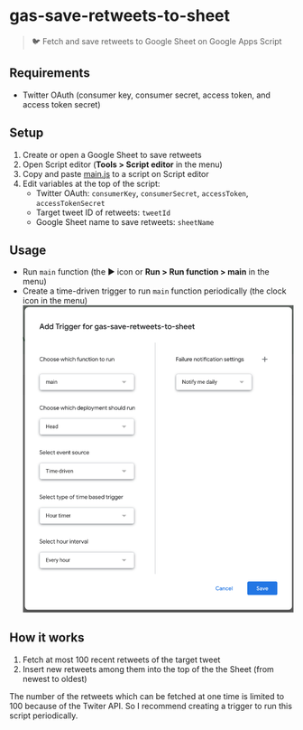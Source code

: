 # gas-save-retweets-to-sheet

> :bird: Fetch and save retweets to Google Sheet on Google Apps Script

## Requirements

- Twitter OAuth (consumer key, consumer secret, access token, and access token secret)

## Setup

1. Create or open a Google Sheet to save retweets
1. Open Script editor (**Tools > Script editor** in the menu)
1. Copy and paste [main.js](./main.js) to a script on Script editor
1. Edit variables at the top of the script:
   - Twitter OAuth: `consumerKey`, `consumerSecret`, `accessToken`, `accessTokenSecret`
   - Target tweet ID of retweets: `tweetId`
   - Google Sheet name to save retweets: `sheetName`

## Usage

- Run `main` function (the :arrow_forward: icon or **Run > Run function > main** in the menu)
- Create a time-driven trigger to run `main` function periodically (the clock icon in the menu)
  ![Add trigger](./add-trigger.png)

## How it works

1. Fetch at most 100 recent retweets of the target tweet
1. Insert new retweets among them into the top of the the Sheet (from newest to oldest)

The number of the retweets which can be fetched at one time is limited to 100 because of the Twiter API. So I recommend creating a trigger to run this script periodically.
